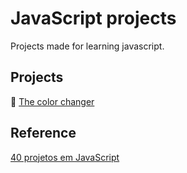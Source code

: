 # JavaScript projects

Projects made for learning javascript.

## Projects
:art: [The color changer](https://github.com/BrunoPCB/JS-Projects/tree/main/Trocador%20de%20cores)

## Reference
[40 projetos em JavaScript](https://www.freecodecamp.org/portuguese/news/40-projetos-em-javascript-para-iniciantes-ideias-simples-para-comecar-a-programar-em-js/)